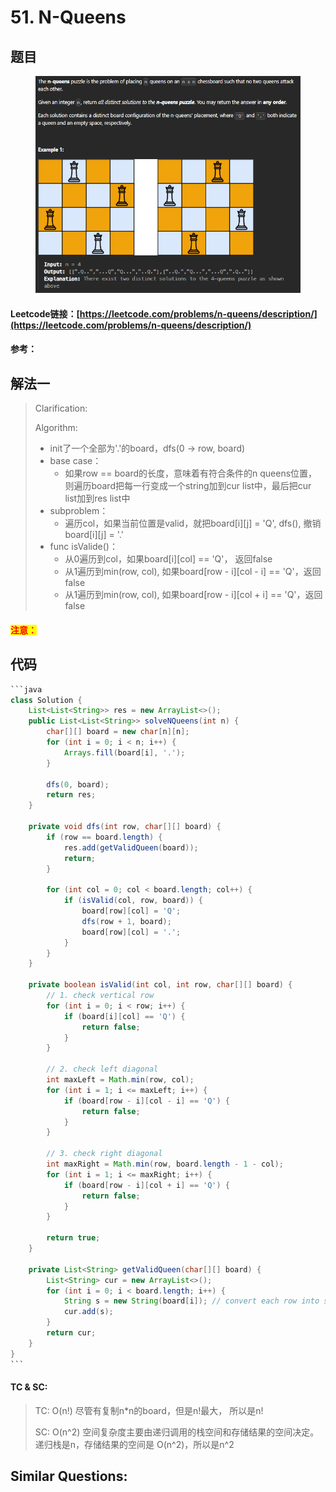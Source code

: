 # 51. N-Queens

## 题目

<figure><img src="../../.gitbook/assets/image (229).png" alt=""><figcaption></figcaption></figure>

#### Leetcode链接：[https://leetcode.com/problems/n-queens/description/](https://leetcode.com/problems/n-queens/description/)

#### 参考：

## 解法一

> Clarification:&#x20;
>
> Algorithm:&#x20;
>
> * init了一个全部为'.'的board，dfs(0 -> row, board)
> * base case：
>   * 如果row == board的长度，意味着有符合条件的n queens位置，则遍历board把每一行变成一个string加到cur list中，最后把cur list加到res list中
> * subproblem：
>   * 遍历col，如果当前位置是valid，就把board\[i]\[j] = 'Q', dfs(), 撤销board\[i]\[j] = '.'
> * func isValide()：
>   * 从0遍历到col，如果board\[i]\[col] == 'Q'， 返回false
>   * 从1遍历到min(row, col), 如果board\[row - i]\[col - i] == 'Q'，返回false
>   * 从1遍历到min(row, col), 如果board\[row - i]\[col + i] == 'Q'，返回false

#### <mark style="color:red;">注意：</mark>

## 代码

````java
```java
class Solution {
    List<List<String>> res = new ArrayList<>();
    public List<List<String>> solveNQueens(int n) {
        char[][] board = new char[n][n];
        for (int i = 0; i < n; i++) {
            Arrays.fill(board[i], '.');
        }
        
        dfs(0, board);
        return res;
    }

    private void dfs(int row, char[][] board) {
        if (row == board.length) {
            res.add(getValidQueen(board));
            return;
        }

        for (int col = 0; col < board.length; col++) {
            if (isValid(col, row, board)) {
                board[row][col] = 'Q';
                dfs(row + 1, board);
                board[row][col] = '.';
            }
        }
    }

    private boolean isValid(int col, int row, char[][] board) {
        // 1. check vertical row
        for (int i = 0; i < row; i++) {
            if (board[i][col] == 'Q') {
                return false;
            }
        }

        // 2. check left diagonal
        int maxLeft = Math.min(row, col);
        for (int i = 1; i <= maxLeft; i++) {
            if (board[row - i][col - i] == 'Q') {
                return false;
            }
        }

        // 3. check right diagonal
        int maxRight = Math.min(row, board.length - 1 - col);
        for (int i = 1; i <= maxRight; i++) {
            if (board[row - i][col + i] == 'Q') {
                return false;
            }
        }

        return true;
    }   

    private List<String> getValidQueen(char[][] board) {
        List<String> cur = new ArrayList<>();
        for (int i = 0; i < board.length; i++) {
            String s = new String(board[i]); // convert each row into string
            cur.add(s);
        }
        return cur;
    }
}
```
````

#### TC & SC:&#x20;

> TC: O(n!) 尽管有复制n\*n的board，但是n!最大， 所以是n!
>
> SC: O(n^2) 空间复杂度主要由递归调用的栈空间和存储结果的空间决定。递归栈是n，存储结果的空间是 O(n^2)，所以是n^2

## **Similar Questions:**&#x20;

